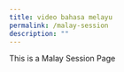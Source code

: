 ```yaml
---
title: video bahasa melayu
permalink: /malay-session
description: ""
---
```




<p>This is  a Malay Session Page</p>